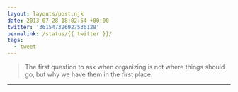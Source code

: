 ```yaml
---
layout: layouts/post.njk
date: 2013-07-28 18:02:54 +00:00
twitter: '361547326927536128'
permalink: /status/{{ twitter }}/
tags: 
  - tweet
---
```


> The first question to ask when organizing is not where things should go, but why we have them in the first place.


---
